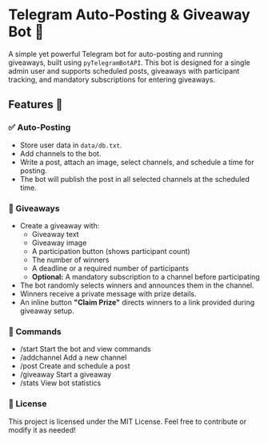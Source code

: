 # Telegram Auto-Posting & Giveaway Bot 🎉  

A simple yet powerful Telegram bot for auto-posting and running giveaways, built using `pyTelegramBotAPI`. This bot is designed for a single admin user and supports scheduled posts, giveaways with participant tracking, and mandatory subscriptions for entering giveaways.  

## Features 🚀  

### ✅ Auto-Posting  
- Store user data in `data/db.txt`.  
- Add channels to the bot.  
- Write a post, attach an image, select channels, and schedule a time for posting.  
- The bot will publish the post in all selected channels at the scheduled time.  

### 🎁 Giveaways  
- Create a giveaway with:  
  - Giveaway text  
  - Giveaway image  
  - A participation button (shows participant count)  
  - The number of winners  
  - A deadline or a required number of participants  
  - **Optional:** A mandatory subscription to a channel before participating  
- The bot randomly selects winners and announces them in the channel.  
- Winners receive a private message with prize details.  
- An inline button **"Claim Prize"** directs winners to a link provided during giveaway setup.  

### 📜 Commands
 - /start	Start the bot and view commands
- /addchannel	Add a new channel
 - /post	Create and schedule a post
 - /giveaway	Start a giveaway
 - /stats	View bot statistics

### 📄 License
This project is licensed under the MIT License. Feel free to contribute or modify it as needed!

